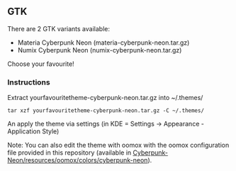 ## GTK

There are 2 GTK variants available: 

* Materia Cyberpunk Neon (materia-cyberpunk-neon.tar.gz)
* Numix Cyberpunk Neon (numix-cyberpunk-neon.tar.gz)

Choose your favourite!

### Instructions

Extract yourfavouritetheme-cyberpunk-neon.tar.gz into ~/.themes/

`tar xzf yourfavouritetheme-cyberpunk-neon.tar.gz -C ~/.themes/`

An apply the theme via settings (in KDE = Settings -> Appearance - Application Style)

Note: You can also edit the theme with oomox with the oomox configuration file provided in this repository (available in [Cyberpunk-Neon/resources/oomox/colors/cyberpunk-neon](https://github.com/Roboron3042/Cyberpunk-Neon/blob/master/resources/oomox/colors/Cyberpunk-Neon)).
